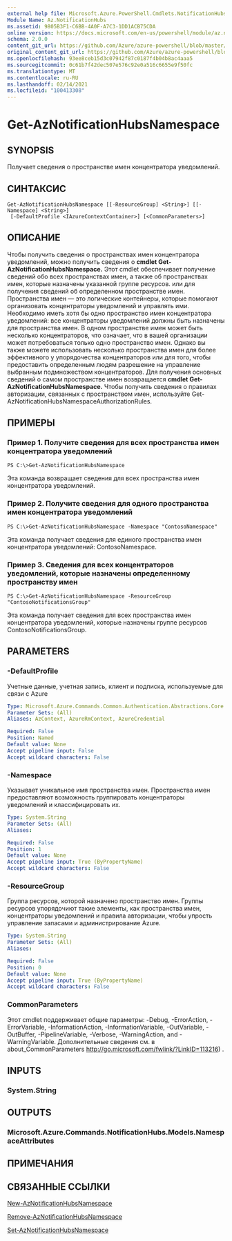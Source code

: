 ```yaml
---
external help file: Microsoft.Azure.PowerShell.Cmdlets.NotificationHubs.dll-Help.xml
Module Name: Az.NotificationHubs
ms.assetid: 9805B3F1-C6BB-4A0F-A7C3-1DD1ACB75CDA
online version: https://docs.microsoft.com/en-us/powershell/module/az.notificationhubs/get-aznotificationhubsnamespace
schema: 2.0.0
content_git_url: https://github.com/Azure/azure-powershell/blob/master/src/NotificationHubs/NotificationHubs/help/Get-AzNotificationHubsNamespace.md
original_content_git_url: https://github.com/Azure/azure-powershell/blob/master/src/NotificationHubs/NotificationHubs/help/Get-AzNotificationHubsNamespace.md
ms.openlocfilehash: 93ee8ceb15d3c07942f87c0187f4b04b8ac4aaa5
ms.sourcegitcommit: 0c61b7f42dec507e576c92e0a516c6655e9f50fc
ms.translationtype: MT
ms.contentlocale: ru-RU
ms.lasthandoff: 02/14/2021
ms.locfileid: "100413308"
---
```

# Get-AzNotificationHubsNamespace

## SYNOPSIS
Получает сведения о пространстве имен концентратора уведомлений.

## СИНТАКСИС

```
Get-AzNotificationHubsNamespace [[-ResourceGroup] <String>] [[-Namespace] <String>]
 [-DefaultProfile <IAzureContextContainer>] [<CommonParameters>]
```

## ОПИСАНИЕ
Чтобы получить сведения о пространствах имен концентратора уведомлений, можно получить сведения о **cmdlet Get-AzNotificationHubsNamespace.**
Этот cmdlet обеспечивает получение сведений обо всех пространствах имен, а также об пространствах имен, которые назначены указанной группе ресурсов. или для получения сведений об определенном пространстве имен.
Пространства имен — это логические контейнеры, которые помогают организовать концентраторы уведомлений и управлять ими.
Необходимо иметь хотя бы одно пространство имен концентратора уведомлений: все концентраторы уведомлений должны быть назначены для пространства имен.
В одном пространстве имен может быть несколько концентраторов, что означает, что в вашей организации может потребоваться только одно пространство имен.
Однако вы также можете использовать несколько пространства имен для более эффективного у упорядочества концентраторов или для того, чтобы предоставить определенным людям разрешение на управление выбранным подмножеством концентраторов.
Для получения основных сведений о самом пространстве имен возвращается **cmdlet Get-AzNotificationHubsNamespace.**
Чтобы получить сведения о правилах авторизации, связанных с пространством имен, используйте Get-AzNotificationHubsNamespaceAuthorizationRules.

## ПРИМЕРЫ

### Пример 1. Получите сведения для всех пространства имен концентратора уведомлений
```
PS C:\>Get-AzNotificationHubsNamespace
```

Эта команда возвращает сведения для всех пространства имен концентратора уведомлений.

### Пример 2. Получите сведения для одного пространства имен концентратора уведомлений
```
PS C:\>Get-AzNotificationHubsNamespace -Namespace "ContosoNamespace"
```

Эта команда получает сведения для единого пространства имен концентратора уведомлений: ContosoNamespace.

### Пример 3. Сведения для всех концентраторов уведомлений, которые назначены определенному пространству имен
```
PS C:\>Get-AzNotificationHubsNamespace -ResourceGroup "ContosoNotificationsGroup"
```

Эта команда получает сведения для всех пространства имен концентратора уведомлений, которые назначены группе ресурсов ContosoNotificationsGroup.

## PARAMETERS

### -DefaultProfile
Учетные данные, учетная запись, клиент и подписка, используемые для связи с Azure

```yaml
Type: Microsoft.Azure.Commands.Common.Authentication.Abstractions.Core.IAzureContextContainer
Parameter Sets: (All)
Aliases: AzContext, AzureRmContext, AzureCredential

Required: False
Position: Named
Default value: None
Accept pipeline input: False
Accept wildcard characters: False
```

### -Namespace
Указывает уникальное имя пространства имен.
Пространства имен предоставляют возможность группировать концентраторы уведомлений и классифицировать их.

```yaml
Type: System.String
Parameter Sets: (All)
Aliases:

Required: False
Position: 1
Default value: None
Accept pipeline input: True (ByPropertyName)
Accept wildcard characters: False
```

### -ResourceGroup
Группа ресурсов, которой назначено пространство имен.
Группы ресурсов упорядочиют такие элементы, как пространства имен, концентраторы уведомлений и правила авторизации, чтобы упрость управление запасами и администрирование Azure.

```yaml
Type: System.String
Parameter Sets: (All)
Aliases:

Required: False
Position: 0
Default value: None
Accept pipeline input: True (ByPropertyName)
Accept wildcard characters: False
```

### CommonParameters
Этот cmdlet поддерживает общие параметры: -Debug, -ErrorAction, -ErrorVariable, -InformationAction, -InformationVariable, -OutVariable, -OutBuffer, -PipelineVariable, -Verbose, -WarningAction, and -WarningVariable. Дополнительные сведения см. в about_CommonParameters http://go.microsoft.com/fwlink/?LinkID=113216) .

## INPUTS

### System.String

## OUTPUTS

### Microsoft.Azure.Commands.NotificationHubs.Models.NamespaceAttributes

## ПРИМЕЧАНИЯ

## СВЯЗАННЫЕ ССЫЛКИ


[New-AzNotificationHubsNamespace](./New-AzNotificationHubsNamespace.md)

[Remove-AzNotificationHubsNamespace](./Remove-AzNotificationHubsNamespace.md)

[Set-AzNotificationHubsNamespace](./Set-AzNotificationHubsNamespace.md)


